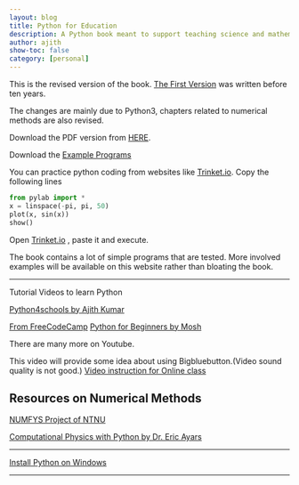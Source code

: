 ```yaml
---
layout: blog
title: Python for Education
description: A Python book meant to support teaching science and mathematics
author: ajith
show-toc: false
category: [personal]
---
```


This is the revised version of the book. [The First Version](history)  was written before ten years.

The changes are mainly due to Python3, chapters related to numerical methods are also revised.

Download the PDF version from [HERE](pythonForEducation.pdf).

Download the [Example Programs](code.zip) 

You can practice python coding from websites like [Trinket.io](https://trinket.io/python3).
Copy the following lines
```python
from pylab import *
x = linspace(-pi, pi, 50)
plot(x, sin(x))
show()
```
Open [Trinket.io](https://trinket.io/python3) , paste it and execute.
 
The book contains a lot of simple programs that are tested. More involved examples will be available on this website rather than bloating the book.

---

Tutorial Videos to learn Python

[Python4schools by Ajith Kumar](https://www.youtube.com/watch?v=KlLSm797-Bs&t=25s)

[From FreeCodeCamp](https://www.youtube.com/watch?v=rfscVS0vtbw)
[Python for Beginners by Mosh](https://www.youtube.com/watch?v=_uQrJ0TkZlc) 

There are many more on Youtube.

This video will provide some idea about using Bigbluebutton.(Video sound quality is not good.)
[Video instruction for Online class](bbb.mp4)  

## Resources on Numerical Methods

[NUMFYS Project of NTNU](https://www.numfys.net/)

[Computational Physics with Python by Dr.  Eric Ayars](http://www.fizika.unios.hr/rf/wp-content/uploads/sites/67/2011/02/CPwP.pdf)

---

[Install Python on Windows](winpython)

---

